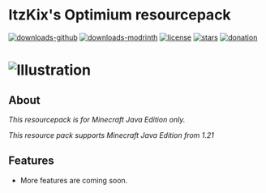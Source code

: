 # ItzKix's Optimium resourcepack

[![downloads-github](https://img.shields.io/github/downloads/ItzKix/Optimium/total?logo=github)](https://github.com/ItzKix/Optimium/releases)
[![downloads-modrinth](https://img.shields.io/badge/download-modrinth-green?logo=modrinth)](https://modrinth.com/project/optimiumrp)
[![license](https://img.shields.io/github/license/ItzKix/Optimium)](./LICENSE)
[![stars](https://img.shields.io/github/stars/ItzKix/Optimium)](https://github.com/GeForceLegend/Minecraft-3D-Default)
[![donation](https://img.shields.io/badge/support-patreon-orange?logo=patreon)](https://www.patreon.com/c/itzkix_)

# ![Illustration](image-url)

## About

*This resourcepack is for Minecraft Java Edition only.*

*This resource pack supports Minecraft Java Edition from 1.21*

## Features

- More features are coming soon.




